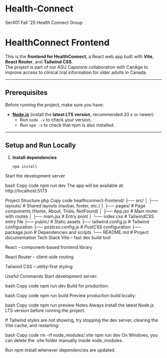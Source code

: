 # Health-Connect
Ser401 Fall '25 Health Connect Group
#  HealthConnect Frontend

This is the **frontend for HealthConnect**, a React web app built with **Vite**, **React Router**, and **Tailwind CSS**.  
The project is part of our ASU Capstone collaboration with CanAge to improve access to clinical trial information for older adults in Canada.

---

##  Prerequisites

Before running the project, make sure you have:

- **[Node.js](https://nodejs.org/)** (install the **latest LTS version**, recommended 20.x or newer)  
  - Run `node -v` to check your version.  
  - Run `npm -v` to check that npm is also installed.

---

##  Setup and Run Locally

1. **Install dependencies**
   ```bash
   npm install
Start the development server

bash
Copy code
npm run dev
The app will be available at:
http://localhost:5173

Project Structure
php
Copy code
healthconnect-frontend/
├── src/
│   ├── layouts/         # Shared layouts (navbar, footer, etc.)
│   ├── pages/           # Page components (Home, About, Trials, NotFound)
│   ├── App.jsx          # Main router with routes
│   ├── main.jsx         # Entry point
│   └── index.css        # TailwindCSS entry file
├── public/              # Static assets
├── tailwind.config.js   # Tailwind configuration
├── postcss.config.js    # PostCSS configuration
├── package.json         # Dependencies and scripts
└── README.md            # Project documentation
Tech Stack
 Vite – fast dev build tool

React – component-based frontend library

React Router – client-side routing

Tailwind CSS – utility-first styling

Useful Commands
Start development server:

bash
Copy code
npm run dev
Build for production:

bash
Copy code
npm run build
Preview production build locally:

bash
Copy code
npm run preview
 Notes
Always install the latest Node.js LTS version before running the project.

If Tailwind styles are not showing, try stopping the dev server, clearing the Vite cache, and restarting:

bash
Copy code
rm -rf node_modules/.vite
npm run dev
On Windows, you can delete the .vite folder manually inside node_modules.

Run npm install whenever dependencies are updated.